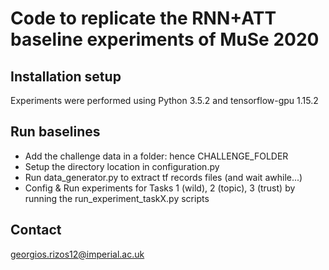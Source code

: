 # Code to replicate the RNN+ATT baseline experiments of MuSe 2020

## Installation setup
Experiments were performed using Python 3.5.2 and tensorflow-gpu 1.15.2

## Run baselines
- Add the challenge data in a folder: hence CHALLENGE_FOLDER
- Setup the directory location in configuration.py
- Run data_generator.py to extract tf records files (and wait awhile...)
- Config & Run experiments for Tasks 1 (wild), 2 (topic), 3 (trust) by running the run_experiment_taskX.py scripts

## Contact
georgios.rizos12@imperial.ac.uk